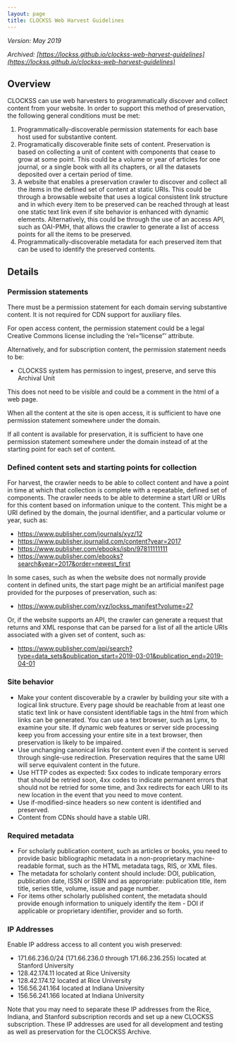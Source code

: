 ```yaml
---
layout: page
title: CLOCKSS Web Harvest Guidelines
---
```



_Version: May 2019_

_Archived: [https://lockss.github.io/clockss-web-harvest-guidelines](https://lockss.github.io/clockss-web-harvest-guidelines)_
<!--![CLOCKSS Logo](/images/clockss-logo.png)-->


## Overview

CLOCKSS can use web harvesters to programmatically discover and collect content from your website. In order to support this method of preservation, the following general conditions must be met:



1. Programmatically-discoverable permission statements for each base host used for substantive content.
2. Programatically discoverable finite sets of content. Preservation is based on collecting a unit of content with components that cease to grow at some point. This could be a volume or year of articles for one journal, or a single book with all its chapters, or all the datasets deposited over a certain period of time.
3. A website that enables a preservation crawler to discover and collect all the items in the defined set of content at static URIs. This could be through a browsable website that uses a logical consistent link structure and in which every item to be preserved can be reached through at least one static text link even if site behavior is enhanced with dynamic elements. Alternatively, this could be through the use of an access API, such as OAI-PMH, that allows the crawler to generate a list of access points for all the items to be preserved.
4. Programmatically-discoverable metadata for each preserved item that can be used to identify the preserved contents.


## Details


### Permission statements

There must be a permission statement for each domain serving substantive content. It is not required for CDN support for auxiliary files.

For open access content, the permission statement could be a legal Creative Commons license including the ‘rel=“license”’ attribute.

Alternatively, and for subscription content, the permission statement needs to be:



*   CLOCKSS system has permission to ingest, preserve, and serve this Archival Unit

This does not need to be visible and could be a comment in the html of a web page.

When all the content at the site is open access, it is sufficient to have one permission statement somewhere under the domain.

If all content is available for preservation, it is sufficient to have one permission statement somewhere under the domain instead of at the starting point for each set of content.


### Defined content sets and starting points for collection

For harvest, the crawler needs to be able to collect content and have a point in time at which that collection is complete with a repeatable, defined set of components. The crawler needs to be able to determine a start URI or URIs for this content based on information unique to the content. This might be a URI defined by the domain, the journal identifier, and a particular volume or year, such as:



*   https://www.publisher.com/journals/xyz/12
*   https://www.publisher.journalid.com/content?year=2017
*   https://www.publisher.com/ebooks/isbn/97811111111
*   https://www.publisher.com/ebooks?search&year=2017&order=newest_first

In some cases, such as when the website does not normally provide content in defined units, the start page might be an artificial manifest page provided for the purposes of preservation, such as:



*   https://www.publisher.com/xyz/lockss_manifest?volume=27

Or, if the website supports an API, the crawler can generate a request that returns and XML response that can be parsed for a list of all the article URIs associated with a given set of content, such as:



*   https://www.publisher.com/api/search?type=data_sets&publication_start=2019-03-01&publication_end=2019-04-01


### Site behavior



*   Make your content discoverable by a crawler by building your site with a logical link structure. Every page should be reachable from at least one static text link or have consistent identifiable tags in the html from which links can be generated. You can use a text browser, such as Lynx, to examine your site. If dynamic web features or server side processing keep you from accessing your entire site in a text browser, then preservation is likely to be impaired.
*   Use unchanging canonical links for content even if the content is served through single-use redirection. Preservation requires that the same URI will serve equivalent content in the future.
*   Use HTTP codes as expected: 5xx codes to indicate temporary errors that should be retried soon, 4xx codes to indicate permanent errors that should not be retried for some time, and 3xx redirects for each URI to its new location in the event that you need to move content.
*   Use if-modified-since headers so new content is identified and preserved.
*   Content from CDNs should have a stable URI.


### Required metadata



*   For scholarly publication content, such as articles or books, you need to provide basic bibliographic metadata in a non-proprietary machine-readable format, such as the HTML metadata tags, RIS, or XML files.
*   The metadata for scholarly content should include: DOI, publication, publication date, ISSN or ISBN and as appropriate: publication title, item title, series title, volume, issue and page number.
*   For items other scholarly published content, the metadata should provide enough information to uniquely identify the item - DOI if applicable or proprietary identifier, provider and so forth.


### IP Addresses

Enable IP address access to all content you wish preserved:



*   171.66.236.0/24 (171.66.236.0 through 171.66.236.255) located at Stanford University
*   128.42.174.11 located at Rice University
*   128.42.174.12 located at Rice University
*   156.56.241.164 located at Indiana University
*   156.56.241.166 located at Indiana University

Note that you may need to separate these IP addresses from the Rice, Indiana, and Stanford subscription records and set up a new CLOCKSS subscription. These IP addresses are used for all development and testing as well as preservation for the CLOCKSS Archive.


